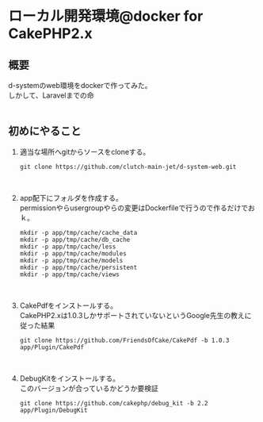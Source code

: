 # ローカル開発環境@docker for CakePHP2.x

## 概要
d-systemのweb環境をdockerで作ってみた。  
しかして、Laravelまでの命  
<br>

## 初めにやること
1. 適当な場所へgitからソースをcloneする。  
    ```
    git clone https://github.com/clutch-main-jet/d-system-web.git
    ```  
<br>

2. app配下にフォルダを作成する。  
    permissionやらusergroupやらの変更はDockerfileで行うので作るだけでおｋ。  
    ```
    mkdir -p app/tmp/cache/cache_data
    mkdir -p app/tmp/cache/db_cache
    mkdir -p app/tmp/cache/less
    mkdir -p app/tmp/cache/modules
    mkdir -p app/tmp/cache/models
    mkdir -p app/tmp/cache/persistent
    mkdir -p app/tmp/cache/views
    ```
<br>

3. CakePdfをインストールする。  
CakePHP2.xは1.0.3しかサポートされていないというGoogle先生の教えに従った結果
    ```
    git clone https://github.com/FriendsOfCake/CakePdf -b 1.0.3 app/Plugin/CakePdf
    ```  
<br>

4. DebugKitをインストールする。  
このバージョンが合っているかどうか要検証
    ```
    git clone https://github.com/cakephp/debug_kit -b 2.2 app/Plugin/DebugKit
    ```
